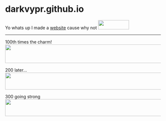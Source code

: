 # darkvypr.github.io



Yo whats up I made a [website](https://darkvypr.com) cause why not <img src="https://i.imgur.com/2yKnDla.png" 
     width="100" 
     height="30" />

---

100th times the charm! <img src="https://i.darkvypr.com/100commits.png" 
     width="1100" 
     height="60" />

200 later... <img src="https://i.darkvypr.com/200commits.png" 
     width="1122" 
     height="55" />

300 going strong <img src="https://i.darkvypr.com/300commits.jpeg" 
     width="1122" 
     height="55" />
